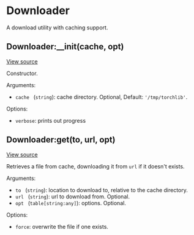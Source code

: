 # Downloader
A download utility with caching support.




## Downloader:\_\_init(cache, opt)
[View source](http://github.com/vzhong/torchlib/blob/master/src//util/Download.lua#L15)

Constructor.

Arguments:

- `cache ` (`string`): cache directory. Optional, Default: `'/tmp/torchlib'`.

Options:

- `verbose`: prints out progress

## Downloader:get(to, url, opt)
[View source](http://github.com/vzhong/torchlib/blob/master/src//util/Download.lua#L33)

Retrieves a file from cache, downloading it from `url` if it doesn't exists.

Arguments:

- `to ` (`string`): location to download to, relative to the cache directory.
- `url ` (`string`): url to download from. Optional.
- `opt ` (`table[string:any]`): options. Optional.

Options:

- `force`: overwrite the file if one exists.

